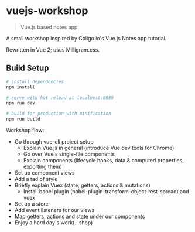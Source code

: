 # vuejs-workshop

> Vue.js based notes app

A small workshop inspired by Coligo.io's Vue.js Notes app tutorial.

Rewritten in Vue 2; uses Milligram.css.

## Build Setup

``` bash
# install dependencies
npm install

# serve with hot reload at localhost:8080
npm run dev

# build for production with minification
npm run build
```

Workshop flow:
- Go through vue-cli project setup
  - Explain Vue.js in general (introduce Vue dev tools for Chrome)
  - Go over Vue's single-file components
  - Explain components (lifecycle hooks, data & computed properties, exporting them)
- Set up component views
- Add a tad of style
- Briefly explain Vuex (state, getters, actions & mutations)
  - Install babel plugin (babel-plugin-transform-object-rest-spread) and vuex
- Set up a store
- Add event listeners for our views
- Map getters, actions and state under our components
- Enjoy a hard day's work(...shop)

